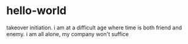 # hello-world
takeover initiation.
i am at a difficult age where time is both friend and enemy.
i am all alone, my company won't suffice
